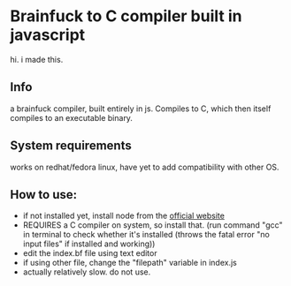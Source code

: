 # Brainfuck to C compiler built in javascript
hi. i made this.
## Info
a brainfuck compiler, built entirely in js. Compiles to C, which then itself compiles to an executable binary.
## System requirements
works on redhat/fedora linux, have yet to add compatibility with other OS.
## How to use:
- if not installed yet, install node from the [official website](https://nodejs.org/en/)
- REQUIRES a C compiler on system, so install that. (run command "gcc" in terminal to check whether it's installed (throws the fatal error "no input files" if installed and working))
- edit the index.bf file using text editor
- if using other file, change the "filepath" variable in index.js
- actually relatively slow. do not use.
